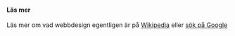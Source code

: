 #### Läs mer

Läs mer om vad webbdesign egentligen är på [Wikipedia](https://sv.wikipedia.org/wiki/Webbdesign) eller [sök på Google](https://www.google.com/search?q=webbdesign)
